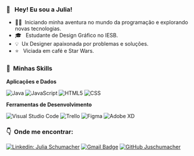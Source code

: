 <h3> 👋  &nbsp; Hey! Eu sou a Julia! </h3>

-  👩‍💻&nbsp; Iniciando minha aventura no mundo da programação e explorando novas tecnologias.
- 🎓 &nbsp; Estudante de Design Gráfico no IESB.
- 💡&nbsp; Ux Designer apaixonada por problemas e soluções.
- ⭐️ &nbsp; Viciada em café e Star Wars.

<h3> 🚀 &nbsp;Minhas Skills </h3>

**Aplicações e Dados**

![Java](https://img.shields.io/badge/-Java-333333?style=flat&logo=Java&logoColor=007396)
  ![JavaScript](https://img.shields.io/badge/-JavaScript-333333?style=flat&logo=javascript)
  ![HTML5](https://img.shields.io/badge/-HTML5-333333?style=flat&logo=HTML5)
  ![CSS](https://img.shields.io/badge/-CSS-333333?style=flat&logo=CSS3&logoColor=1572B6)


**Ferramentas de Desenvolvimento**

  ![Visual Studio Code](https://img.shields.io/badge/-Visual%20Studio%20Code-333333?style=flat&logo=visual-studio-code&logoColor=007ACC)
 ![Trello](https://img.shields.io/badge/-Trello-333333?style=flat&logo=trello&logoColor=007ACC)
  ![Figma](https://img.shields.io/badge/-Figma-333333?style=flat&logo=figma&logoColor=007ACC)
  ![Adobe XD](https://img.shields.io/badge/-Adobe%20XD-333333?style=flat&logo=adobe-xd&logoColor=007ACC)



<h3> 👇 &nbsp;Onde me encontrar: </h3> 

[![Linkedin: Julia Schumacher](https://img.shields.io/badge/-JuliaSchumacher-blue?style=flat-square&logo=Linkedin&logoColor=white&link=LINK-DO-SEU-LINKEDIN)](https://www.linkedin.com/in/julia-schumacher-72b746205/)
[![Gmail Badge](https://img.shields.io/badge/-schumacher.julia@gmail.com-006bed?style=flat-square&logo=Gmail&logoColor=white&link=mailto:SEU-EMAIL)](mailto:schumacher.julia@gmail.com)
[![GitHub Juschumacher]( https://img.shields.io/github/followers/juschumacher?label=follow&style=social)](https://github.com/juschumacher)

